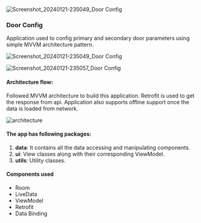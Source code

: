 ![Screenshot_20240121-235049_Door Config](https://github.com/ArunInbasekaran/Door-Config/assets/157306749/c76ce31e-a3de-455d-b722-8a8e31c86a5d)

### Door Config
Application used to config primary and secondary door parameters using simple MVVM architecture pattern.

![Screenshot_20240121-235049_Door Config](https://github.com/ArunInbasekaran/Door-Config/assets/157306749/6ebe75c0-1f19-4e90-a770-1d013758413e)

![Screenshot_20240121-235057_Door Config](https://github.com/ArunInbasekaran/Door-Config/assets/157306749/5c485d5b-fe14-401d-b708-e5fb8688cc3a)

#### Architecture flow:

Followed MVVM architecture to build this application. Retrofit is used to get the response from api. 
Application also supports offline support once the data is loaded from network.

![architecture](https://github.com/ArunInbasekaran/Door-Config/assets/157306749/57b7dac2-f9d3-45f6-ab8b-ebb67ef0e102)

#### The app has following packages:
1. **data**: It contains all the data accessing and manipulating components.
2. **ui**: View classes along with their corresponding ViewModel.
4. **utils**: Utility classes.

#### Components used
* Room
* LiveData
* ViewModel
* Retrofit
* Data Binding



